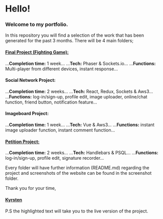 # Hello!
### Welcome to my portfolio.
In this repository you will find a selection of the work that has been generated for the past 3 months.
There will be 4 main folders;

#### [Final Project (Fighting Game):](http://super-spiced-brothers.herokuapp.com/)
...**Completion time:** 1 week...
...**Tech:** Phaser & Sockets.io...
...**Functions:** Multi-player from different devices, instant response...

#### Social Network Project:
...**Completion time:** 2 weeks...
...**Tech:** React, Redux, Sockets & Aws3...
...**Functions:** log-in/sign-up, profile edit, image uploader, online/chat function, friend button, notification
feature...

#### Imageboard Project:
...**Completion time:** 1 week...
...**Tech:** Vue & Aws3...
...**Functions:** instant image uploader function, instant comment function...

#### [Petition Project:](https://spiced-sesame.herokuapp.com)
...**Completion time:** 2 weeks...
...**Tech:** Handlebars & PSQL...
...**Functions:** log-in/sign-up, profile edit, signature recorder...

Every folder will have further information (README.md) regarding the project and screenshots of the website can be found in the screenshot folder.

Thank you for your time,
#### [Kyrsten](https://kgrim.github.io/kyrstengrima)

P.S the highlighted text will take you to the live version of the project.
